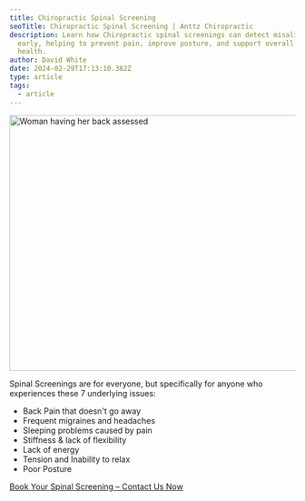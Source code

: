 ```yaml
---
title: Chiropractic Spinal Screening
seoTitle: Chiropractic Spinal Screening | Anttz Chiropractic
description: Learn how Chiropractic spinal screenings can detect misalignments
  early, helping to prevent pain, improve posture, and support overall spinal
  health.
author: David White
date: 2024-02-29T17:13:10.382Z
type: article
tags:
  - article
---
```

<img src="/_includes/static/img/screening.webp" alt="Woman having her back assessed" title="Woman having her back assessed" class="Right" width="600px" height="450px" loading="lazy"/>

Spinal Screenings are for everyone, but specifically for anyone who experiences these 7 underlying issues:

* Back Pain that doesn't go away
* Frequent migraines and headaches
* Sleeping problems caused by pain
* Stiffness & lack of flexibility
* Lack of energy
* Tension and Inability to relax
* Poor Posture

<a href="/sign-up-for-a-spinal-screening/" class="no-underline bg-[color:var(--light-green)] text-white mb-4 rounded-md cursor-pointer inline-block py-4 px-6 hover:opacity-80">Book Your Spinal Screening – Contact Us Now</a>

